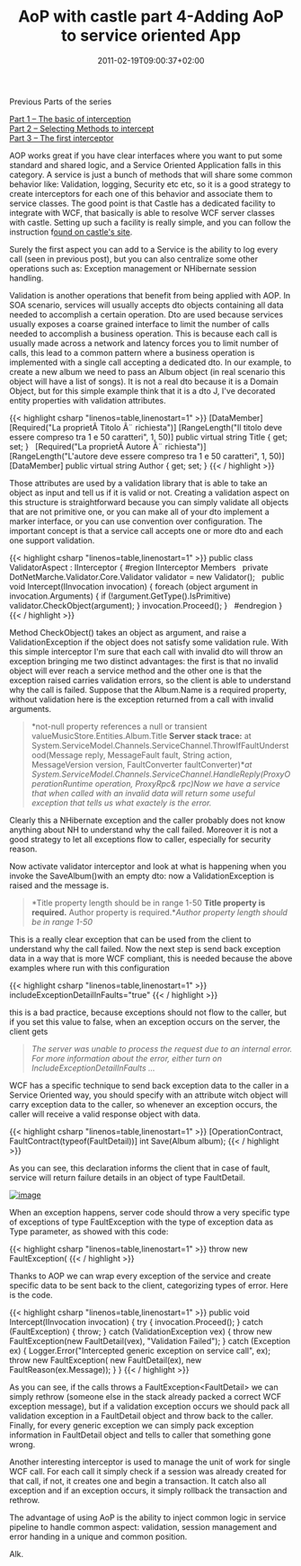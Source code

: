 ﻿---
title: "AoP with castle part 4-Adding AoP to service oriented App"
description: ""
date: 2011-02-19T09:00:37+02:00
draft: false
tags: [Aop,Castle]
categories: [Castle]
---
Previous Parts of the series

[Part 1 – The basic of interception](http://www.codewrecks.com/blog/index.php/2010/06/01/aop-with-castle-part-1/)  
[Part 2 – Selecting Methods to intercept](http://www.codewrecks.com/blog/index.php/2010/06/08/aop-with-castle-part-2-selecting-methods-to-intercept/)  
[Part 3 – The first interceptor](http://www.codewrecks.com/blog/index.php/2010/08/09/aop-with-castlepart-3-the-first-interceptor/)

AOP works great if you have clear interfaces where you want to put some standard and shared logic, and a Service Oriented Application falls in this category. A service is just a bunch of methods that will share some common behavior like: Validation, logging, Security etc etc, so it is a good strategy to create interceptors for each one of this behavior and associate them to service classes. The good point is that Castle has a dedicated facility to integrate with WCF, that basically is able to resolve WCF server classes with castle. Setting up such a facility is really simple, and you can follow the instruction f[ound on castle's site](http://stw.castleproject.org/Windsor.WCF-Integration-Facility.ashx).

Surely the first aspect you can add to a Service is the ability to log every call (seen in previous post), but you can also centralize some other operations such as: Exception management or NHibernate session handling.

Validation is another operations that benefit from being applied with AOP. In SOA scenario, services will usually accepts dto objects containing all data needed to accomplish a certain operation. Dto are used because services usually exposes a coarse grained interface to limit the number of calls needed to accomplish a business operation. This is because each call is usually made across a network and latency forces you to limit number of calls, this lead to a common pattern where a business operation is implemented with a single call accepting a dedicated dto. In our example, to create a new album we need to pass an Album object (in real scenario this object will have a list of songs). It is not a real dto because it is a Domain Object, but for this simple example think that it is a dto J, I've decorated entity properties with validation attributes.

{{< highlight csharp "linenos=table,linenostart=1" >}}
[DataMember]
[Required("La proprietÃ  Titolo Ã¨ richiesta")]
[RangeLength("Il titolo deve essere compreso tra 1 e 50 caratteri", 1, 50)]
public virtual string Title { get; set; }
 
[Required("La proprietÃ  Autore Ã¨ richiesta")]
[RangeLength("L'autore deve essere compreso tra 1 e 50 caratteri", 1, 50)]
[DataMember]
public virtual string Author { get; set; }
{{< / highlight >}}

Those attributes are used by a validation library that is able to take an object as input and tell us if it is valid or not. Creating a validation aspect on this structure is straightforward because you can simply validate all objects that are not primitive one, or you can make all of your dto implement a marker interface, or you can use convention over configuration. The important concept is that a service call accepts one or more dto and each one support validation.

{{< highlight csharp "linenos=table,linenostart=1" >}}
public class ValidatorAspect : IInterceptor
{
#region IInterceptor Members
 
private DotNetMarche.Validator.Core.Validator validator = new Validator();
 
public void Intercept(IInvocation invocation)
{
foreach (object argument in invocation.Arguments)
{
if (!argument.GetType().IsPrimitive) validator.CheckObject(argument);
}
invocation.Proceed();
}
 
#endregion
}
{{< / highlight >}}

Method CheckObject() takes an object as argument, and raise a ValidationException if the object does not satisfy some validation rule. With this simple interceptor I'm sure that each call with invalid dto will throw an exception bringing me two distinct advantages: the first is that no invalid object will ever reach a service method and the other one is that the exception raised carries validation errors, so the client is able to understand why the call is failed. Suppose that the Album.Name is a required property, without validation here is the exception returned from a call with invalid arguments.

> *not-null property references a null or transient valueMusicStore.Entities.Album.Title **Server stack trace:** at System.ServiceModel.Channels.ServiceChannel.ThrowIfFaultUnderstood(Message reply, MessageFault fault, String action, MessageVersion version, FaultConverter faultConverter)**at System.ServiceModel.Channels.ServiceChannel.HandleReply(ProxyOperationRuntime operation, ProxyRpc& rpc)Now we have a service that when called with an invalid data will return some useful exception that tells us what exactely is the error.*

Clearly this a NHibernate exception and the caller probably does not know anything about NH to understand why the call failed. Moreover it is not a good strategy to let all exceptions flow to caller, especially for security reason.

Now activate validator interceptor and look at what is happening when you invoke the SaveAlbum()with an empty dto: now a ValidationException is raised and the message is.

> *Title property length should be in range 1-50 **Title property is required.** Author property is required.**Author property length should be in range 1-50*

This is a really clear exception that can be used from the client to understand why the call failed. Now the next step is send back exception data in a way that is more WCF compliant, this is needed because the above examples where run with this configuration

{{< highlight csharp "linenos=table,linenostart=1" >}}
includeExceptionDetailInFaults="true"
{{< / highlight >}}

this is a bad practice, because exceptions should not flow to the caller, but if you set this value to false, when an exception occurs on the server, the client gets

> *The server was unable to process the request due to an internal error. For more information about the error, either turn on IncludeExceptionDetailInFaults ...*

WCF has a specific technique to send back exception data to the caller in a Service Oriented way, you should specify with an attribute witch object will carry exception data to the caller, so whenever an exception occurs, the caller will receive a valid response object with data.

{{< highlight csharp "linenos=table,linenostart=1" >}}
[OperationContract, FaultContract(typeof(FaultDetail))]
int Save(Album album);
{{< / highlight >}}

As you can see, this declaration informs the client that in case of fault, service will return failure details in an object of type FaultDetail.

[![image](https://www.codewrecks.com/blog/wp-content/uploads/2011/02/image_thumb6.png "image")](https://www.codewrecks.com/blog/wp-content/uploads/2011/02/image6.png)

When an exception happens, server code should throw a very specific type of exceptions of type FaultException with the type of exception data as Type parameter, as showed with this code:

{{< highlight csharp "linenos=table,linenostart=1" >}}
throw new FaultException<FaultDetail>(
{{< / highlight >}}

Thanks to AOP we can wrap every exception of the service and create specific data to be sent back to the client, categorizing types of error. Here is the code.

{{< highlight csharp "linenos=table,linenostart=1" >}}
public void Intercept(IInvocation invocation)
{
try
{
invocation.Proceed();
}
catch (FaultException<FaultDetail>)
{
throw;
}
catch (ValidationException vex)
{
throw new FaultException<FaultDetail>(new FaultDetail(vex), "Validation Failed");
}
catch (Exception ex)
{
Logger.Error("Intercepted generic exception on service call", ex);
throw new FaultException<FaultDetail>(
new FaultDetail(ex), new FaultReason(ex.Message));
}
}
{{< / highlight >}}

As you can see, if the calls throws a FaultException&lt;FaultDetail&gt; we can simply rethrow (someone else in the stack already packed a correct WCF exception message), but if a validation exception occurs we should pack all validation exception in a FaultDetail object and throw back to the caller. Finally, for every generic exception we can simply pack exception information in FaultDetail object and tells to caller that something gone wrong.

Another interesting interceptor is used to manage the unit of work for single WCF call. For each call it simply check if a session was already created for that call, if not, it creates one and begin a transaction. It catch also all exception and if an exception occurs, it simply rollback the transaction and rethrow.

The advantage of using AoP is the ability to inject common logic in service pipeline to handle common aspect: validation, session management and error handing in a unique and common position.

Alk.
